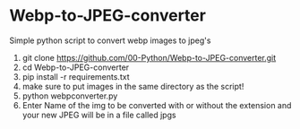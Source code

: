 # Webp-to-JPEG-converter
Simple python script to convert webp images to jpeg's

1. git clone https://github.com/00-Python/Webp-to-JPEG-converter.git
2. cd Webp-to-JPEG-converter
3. pip install -r requirements.txt
4. make sure to put images in the same directory as the script!
5. python webpconverter.py
6. Enter Name of the img to be converted with or without the extension and your new JPEG will be in a file called jpgs
